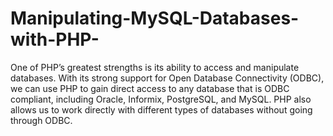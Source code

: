 # Manipulating-MySQL-Databases-with-PHP-
One of PHP’s greatest strengths is its ability to access and manipulate databases. With its strong support for Open Database Connectivity (ODBC), we can use PHP to gain direct access to any database that is ODBC compliant, including Oracle, Informix, PostgreSQL, and MySQL. PHP also allows us to work directly with different types of databases without going through ODBC.
